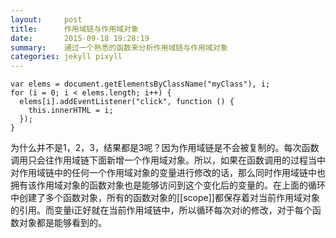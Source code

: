 ```yaml
---
layout:     post
title:      作用域链与作用域对象
date:       2015-09-18 19:28:19
summary:    通过一个熟悉的函数来分析作用域链与作用域对象
categories: jekyll pixyll
---
```

    var elems = document.getElementsByClassName("myClass"), i;  
    for (i = 0; i < elems.length; i++) {  
      elems[i].addEventListener("click", function () {  
        this.innerHTML = i;  
      });  
    }

为什么并不是1，2，3，结果都是3呢？因为作用域链是不会被复制的。每次函数调用只会往作用域链下面新增一个作用域对象。所以，如果在函数调用的过程当中对作用域链中的任何一个作用域对象的变量进行修改的话，那么同时作用域链中也拥有该作用域对象的函数对象也是能够访问到这个变化后的变量的。在上面的循环中创建了多个函数对象，所有的函数对象的[[scope]]都保存着对当前作用域对象的引用。而变量i正好就在当前作用域链中，所以循环每次对i的修改，对于每个函数对象都是能够看到的。

